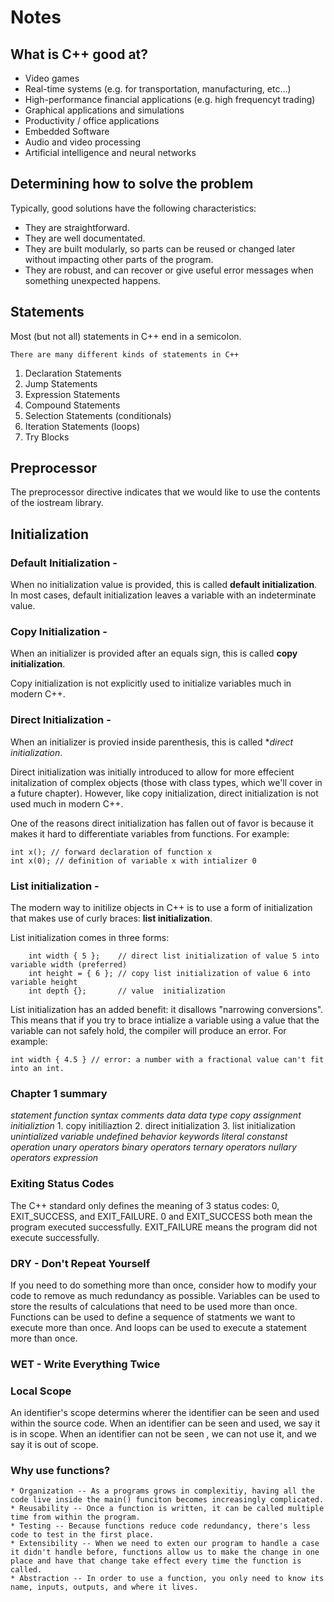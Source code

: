 # Notes

## What is C++ good at?

* Video games
* Real-time systems (e.g. for transportation, manufacturing, etc...)
* High-performance financial applications (e.g. high frequencyt trading)
* Graphical applications and simulations
* Productivity / office applications
* Embedded Software
* Audio and video processing
* Artificial intelligence and neural networks

## Determining how to solve the problem

Typically, good solutions have the following characteristics:

* They are straightforward.
* They are well documentated.
* They are built modularly, so parts can be reused or changed later without impacting other parts of the program.
* They are robust, and can recover or give useful error messages when something unexpected happens.

## Statements

Most (but not all) statements in C++ end in a semicolon.

` There are many different kinds of statements in C++ `

1. Declaration Statements
2. Jump Statements
3. Expression Statements
4. Compound Statements
5. Selection Statements (conditionals)
6. Iteration Statements (loops)
7. Try Blocks

## Preprocessor

The preprocessor directive indicates that we would like to use the contents of the iostream library.

## Initialization

### Default Initialization -
When no initialization value is provided, this is called **default initialization**. In most cases, default initialization leaves a variable with an indeterminate value.

### Copy Initialization -
When an initializer is provided after an equals sign, this is called **copy initialization**.

Copy initialization is not explicitly used to initialize variables much in modern C++.

### Direct Initialization - 
When an initializer is provied inside parenthesis, this is called **direct initialization*.

Direct initialization was initially introduced to allow for more effecient initalization of complex objects (those with class types, which we'll cover in a future chapter). However, like copy initialization, direct initialization is not used much in modern C++.

One of the reasons direct initialization has fallen out of favor is because it makes it hard to differentiate variables from functions. For example:
``` 
int x(); // forward declaration of function x 
int x(0); // definition of variable x with intializer 0
```

### List initialization -
The modern way to initilize objects in C++ is to use a form of initialization that makes use of curly braces: **list initialization**.

List initialization comes in three forms:

```
    int width { 5 };    // direct list initialization of value 5 into variable width (preferred)
    int height = { 6 }; // copy list initialization of value 6 into variable height
    int depth {};       // value  initialization
```

List initialization has an added benefit: it disallows "narrowing conversions". This means that if you try to brace intialize a variable using a value that the variable can not safely hold, the compiler will produce an error. For example:

```
int width { 4.5 } // error: a number with a fractional value can't fit into an int.
```

### Chapter 1 summary

*statement*
*function*
*syntax*
*comments*
*data*
*data type*
*copy assignment*
*initializtion*
    1. copy initiliaztion
    2. direct initialization
    3. list initialization
*unintialized variable*
*undefined behavior*
*keywords*
*literal constanst*
*operation*
*unary operators*
*binary operators*
*ternary operators*
*nullary operators*
*expression*

### Exiting Status Codes

The C++ standard only defines the meaning of 3 status codes: 0, EXIT_SUCCESS, and EXIT_FAILURE. 0 and EXIT_SUCCESS both mean the program executed successfully. EXIT_FAILURE means the program did not execute successfully.

### DRY - Don't Repeat Yourself
If you need to do something more than once, consider how to modify your code to remove as much redundancy as possible. Variables can be used to store the results of calculations that need to be used more than once. Functions can be used to define a sequence of statments we want to execute more than once. And loops can be used to  execute a statement more than once.

### WET - Write Everything Twice

### Local Scope
An identifier's scope determins wherer the identifier can be seen and used within the source code. When an identifier can be seen and used, we say it is in scope. When an identifier can not be seen , we can not use it, and we say it is out of scope.

### Why use functions?

    * Organization -- As a programs grows in complexitiy, having all the code live inside the main() funciton becomes increasingly complicated.
    * Reusability -- Once a function is written, it can be called multiple time from within the program.
    * Testing -- Because functions reduce code redundancy, there's less code to test in the first place.
    * Extensibility -- When we need to exten our program to handle a case it didn't handle before, functions allow us to make the change in one place and have that change take effect every time the function is called.
    * Abstraction -- In order to use a function, you only need to know its name, inputs, outputs, and where it lives.